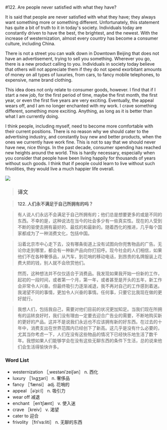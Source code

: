#122. Are people never satisfied with what they have?

It is said that people are never satisfied with what they have; they always want something more or something different. Unfortunately, this statement has quite a bit of truth to it in today's society. Individuals today are constantly driven to have the best, the brightest, and the newest. With the increase of westernization, almost every country has become a consumer culture, including China.

There is not a street you can walk down in Downtown Beijing that does not have an advertisement, trying to sell you something. Wherever you go, there is a new product calling to you. Individuals in society today believe that others will not appreciate them if they do not spend exorbitant amounts of money on all types of luxuries, from cars, to fancy mobile telephones, to expensive, name brand clothing.

This idea does not only relate to consumer goods, however. I find that if I start a new job, for the first period of time, maybe the first month, the first year, or even the first five years are very exciting. Eventually, the appeal wears off, and I am no longer enchanted with my work. I crave something different, something more exciting. Anything, as long as it is better than what I am currently doing.

I think people, including myself, need to become more comfortable with their current positions. There is no reason why we should cater to the advertising industry, and constantly buy new and better products, when the ones we currently have work fine. This is not to say that we should never have new, nice things. In the past decade, consumer spending has reached new heights around the world. This is hardly necessary, especially when you consider that people have been living happily for thousands of years without such goods. I think that if people could learn to live without such frivolities, they would live a much happier life overall.

![](images/TOEFL-iBT-High-Score-Essays-122.jpg)

> ### 译文

> **122. 人们永不满足于自己所拥有的吗？**

> 有人说人们永远不会满足于自己所拥有的；他们总是想要更多的或是不同的东西。不幸的是，这种说法在当今的社会多少有一些真实性。现在的人受到不断的驱使去拥有最好的、最炫的和最新的。随着西化的推进，几乎每个国家都成为了一种消费文化，包括中国。

> 沿着北京市中心走下去，没有哪条街道上没有试图向你兜售物品的广告。无论你走到哪里，都会有一种新产品向你打招呼。现今社会的人们相信，如果他们不在各种奢侈品，从汽车，到花哨的移动电话，到昂贵的名牌服装上花费大把的钱，别人就不会欣赏他们。

> 然而，这种想法并不仅仅适合于消费品。我发现如果我开始一份新的工作，起初的一段时间，或者第一个月，第一年，或者甚至是开头的五年，新工作会非常令人兴奋。但最终吸引力逐渐减退，我不再对自己的工作感到着迷。我渴望不同的事情，更加令人兴奋的事情。任何事，只要它比我现在做的更好就行。

> 我想人们，包括我自己，需要对他们目前的状况更加知足。当我们现在所拥有的运转良好时，我们没有理由一定要去迎合广告业的需要，不断地购买新的更好的产品。这并不是说我们永远也不应该拥有新的好东西。在过去的十年中，消费支出在世界范围内已经创下了新高。这几乎是没有什么必要的，尤其当你考虑一下，人们在没有这些物品的情况下已经快乐地生活了数千年。我想如果人们能够学会在没有这些无聊东西的条件下生活，总的说来他们会生活得愉快许多。

### Word List

 * westernization ［ˌwestəniˈzeiʃən］ n. 西化
 * luxury ［ˈlʌgʒəri］ n. 奢侈品
 * fancy ［ˈfænsi］ adj. 花哨的
 * appeal ［əˈpi:l］ n. 吸引力
 * wear off 减退
 * enchant ［enˈtʃænt］ v. 使入迷
 * crave ［kreiv］ v. 渴望
 * cater to 迎合
 * frivolity ［friˈva:liti］ n. 无聊的东西
